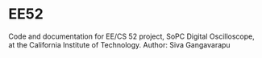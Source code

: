 # EE52
Code and documentation for EE/CS 52 project, SoPC Digital Oscilloscope, at the California Institute of Technology. Author: Siva Gangavarapu 
